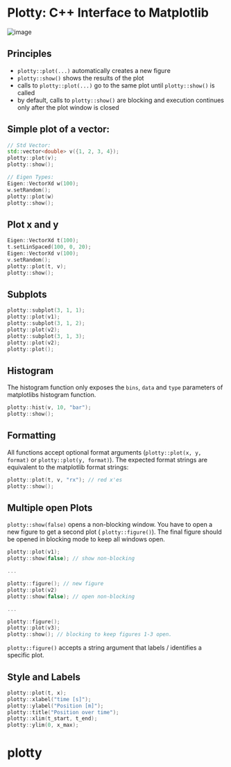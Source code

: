 # Plotty: C++ Interface to Matplotlib
![image](https://cloud.githubusercontent.com/assets/5616392/23658485/10cd0098-0343-11e7-95b5-46d899d6d70e.png)

## Principles

- `plotty::plot(...)` automatically creates a new figure
- `plotty::show()` shows the results of the plot
- calls to `plotty::plot(...)` go to the same plot until `plotty::show()` is called
- by default, calls to `plotty::show()` are blocking and execution continues only after the plot window is closed

## Simple plot of a vector:
```c++
// Std Vector:
std::vector<double> v({1, 2, 3, 4});
plotty::plot(v);
plotty::show();

// Eigen Types:
Eigen::VectorXd w(100);
w.setRandom();
plotty::plot(w)
plotty::show();
```

## Plot x and y
```c++
Eigen::VectorXd t(100);
t.setLinSpaced(100, 0, 20);
Eigen::VectorXd v(100);
v.setRandom();
plotty::plot(t, v);
plotty::show();
```

## Subplots
```c++
plotty::subplot(3, 1, 1);
plotty::plot(v1);
plotty::subplot(3, 1, 2);
plotty::plot(v2);
plotty::subplot(3, 1, 3);
plotty::plot(v2);
plotty::plot();
```

## Histogram

The histogram function only exposes the `bins`, `data` and `type` parameters of matplotlibs histogram function.
```c++
plotty::hist(v, 10, "bar");
plotty::show();
```

## Formatting

All functions accept optional format arguments (`plotty::plot(x, y, format)` or `plotty::plot(y, format)`). The
expected format strings are equivalent to the matplotlib format strings:
```c++
plotty::plot(t, v, "rx"); // red x'es
plotty::show();
```

## Multiple open Plots

`plotty::show(false)` opens a non-blocking window. You have to open a new figure to get a second plot ( `plotty::figure()`).
The final figure should be opened in blocking mode to keep all windows open.

```c++
plotty::plot(v1);
plotty::show(false); // show non-blocking

...

plotty::figure(); // new figure
plotty::plot(v2)
plotty::show(false); // open non-blocking

...

plotty::figure();
plotty::plot(v3);
plotty::show(); // blocking to keep figures 1-3 open.


```

`plotty::figure()` accepts a string argument that labels / identifies a specific plot. 

## Style and Labels

```c++
plotty::plot(t, x);
plotty::xlabel("time [s]");
plotty::ylabel("Position [m]");
plotty::title("Position over time");
plotty::xlim(t_start, t_end);
plotty::ylim(0, x_max);
```
# plotty
